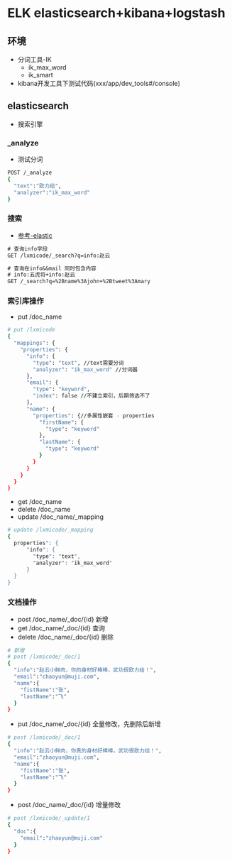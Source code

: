 #  ELK elasticsearch+kibana+logstash

## 环境
- 分词工具-IK
  - ik_max_word
  - ik_smart
- kibana开发工具下测试代码(xxx/app/dev_tools#/console)

## elasticsearch
- 搜索引擎

### _analyze
- 测试分词
```bash
POST /_analyze
{
  "text":"欧力给",
  "analyzer":"ik_max_word"
}
```

### 搜索
- [参考-elastic](https://www.elastic.co/guide/cn/elasticsearch/guide/current/search-lite.html)

```txt
# 查询info字段
GET /lxmicode/_search?q=info:赵云

# 查询在info&&mail 同时包含内容 
# info:五虎将+info:赵云
GET /_search?q=%2Bname%3Ajohn+%2Btweet%3Amary
```


### 索引库操作
- put /doc_name

```bash
# put /lxmicode
{
  "mappings": {
    "properties": {
      "info": {
        "type": "text", //text需要分词
        "analyzer": "ik_max_word" //分词器
      },
      "email": {
        "type": "keyword",
        "index": false //不建立索引，后期筛选不了
      },
      "name": {
        "properties": {//多属性嵌套 - properties
          "firstName": {
            "type": "keyword"
          },
          "lastName": {
            "type": "keyword"
          }
        }
      }
    }
  }
}
```

- get /doc_name 
- delete /doc_name  
- update /doc_name/_mapping

```bash
# update /lxmicode/_mapping
{
  properties": {
      "info": {
        "type": "text",
        "analyzer": "ik_max_word"
      }
  }
}
```

### 文档操作
- post /doc_name/_doc/{id} 新增
- get /doc_name/_doc/{id} 查询
- delete /doc_name/_doc/{id} 删除

```bash
# 新增
# post /lxmicode/_doc/1
{
  "info":"赵云小鲜肉，你的身材好棒棒，武功很欧力给！",
  "email":"chaoyun@muji.com",
  "name":{
    "fistName":"张",
    "lastName":"飞"
  }
}
```

- put /doc_name/_doc/{id} 全量修改，先删除后新增

```bash
# post /lxmicode/_doc/1
{
  "info":"赵云小鲜肉，你真的身材好棒棒，武功很欧力给！",
  "email":"zhaoyun@muji.com",
  "name":{
    "fistName":"张",
    "lastName":"飞"
  }
}
```

- post /doc_name/_doc/{id} 增量修改
```bash
# post /lxmicode/_update/1
{
  "doc":{
    "email":"zhaoyun@muji.com"
  }
}
```
